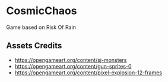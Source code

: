 # CosmicChaos

Game based on Risk Of Rain

## Assets Credits
* https://opengameart.org/content/sj-monsters
* https://opengameart.org/content/gun-sprites-0
* https://opengameart.org/content/pixel-explosion-12-frames